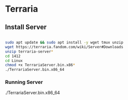 # Terraria

## Install Server
```bash

sudo apt update && sudo apt install -y wget tmux unzip
wget https://terraria.fandom.com/wiki/Server#Downloads
unzip terraria-server*
cd 1412
cd Linux
chmod +x TerrariaServer.bin.x86*
./TerrariaServer.bin.x86_64

``` 

### Running Server
./TerrariaServer.bin.x86_64
